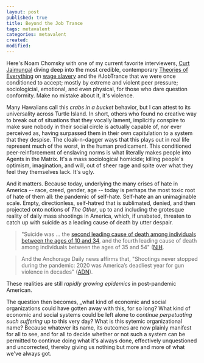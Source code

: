 ```yaml
---
layout: post
published: true
title: Beyond the Job Trance
tags: metavalent
categories: metavalent
created: 
modified:
---
```


Here's Noam Chomsky with one of my current favorite interviewers, [Curt Jaimungal](https://patreon.com/curtjaimungal) diving deep into the most credible, contemporary [Theories of Everything](https://www.youtube.com/c/TheoriesofEverything) on [wage slavery](https://youtu.be/c6MU5zQwtT4?t=3661) and the #JobTrance that we were once conditioned to accept; mostly by extreme and violent peer pressure; sociologicial, emotional, and even physical, for those who dare question conformity. Make no mistake about it, it's violence.

Many Hawaiians call this _crabs in a bucket_ behavior, but I can attest to its universality across Turtle Island. In short, others who found no creative way to break out of situations that they vocally lament, implicitly conspire to make sure nobody in their social circle is actually capable of, nor ever perceived as, having surpassed them in their own capitulation to a system that they despise. The cloak-n-dagger ways that this plays out in real life represent much of the worst, in the human predicament. This conditioned peer-reinforcement of enslaving norms is what literally makes people into Agents in the Matrix. It's a mass sociological homicide; killing people's optimism, imagination, and will, out of sheer rage and spite over what they feel they themselves lack. It's ugly.

And it matters. Because today, underlying the many crises of hate in America -- race, creed, gender, age -- today is perhaps the most toxic root of hate of them all: the pandemic of self-hate. Self-hate an an unimaginable scale. Empty, directionless, self-hatred that is sublimated, denied, and then projected onto notions of _The Other_, up to and including the grotesque reality of daily mass shootings in America, which, if unabated, threaten to catch up with suicide as a leading cause of death by utter despair.

> "Suicide was ... the [second leading cause of death among individuals between the ages of 10 and 34](https://www.nimh.nih.gov/health/statistics/suicide.shtml), and the fourth leading cause of death among individuals between the ages of 35 and 54" ([NIH](https://www.nimh.nih.gov/health/statistics/suicide.shtml).

>And the Anchorage Daily news affirms that, "Shootings never stopped during the pandemic: 2020 was America’s deadliest year for gun violence in decades" ([ADN](https://www.adn.com/nation-world/2021/03/24/shootings-never-stopped-during-the-pandemic-2020-was-americas-deadliest-year-for-gun-violence-in-decades/)).

These realities are still _rapidly growing epidemics_ in post-pandemic American.

The question then becomes, _what kind of economic and social organizations could have gotten away with this, for so long? What kind of economic and social systems could be left alone to _continue perpetuating such suffering_ up to this very day? What is this sytemic organizational name? Because whatever its name, its outcomes are now plainly manifest for all to see, and for all to decide whether or not such a system can be permitted to continue doing what it's always done, effectively unquestioned and uncorrected, thereby giving us nothing but more and more of what we've always got. 

<div class="embed-container"><iframeloading="lazy" width="560" height="315" src="https://youtu.be/c6MU5zQwtT4?t=3661" title="YouTube video player" frameborder="0" allow="accelerometer; autoplay; clipboard-write; encrypted-media; gyroscope; picture-in-picture" allowfullscreen></iframe></div>
